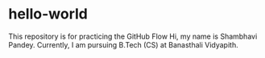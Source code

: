 # hello-world
This repository is for practicing the GitHub Flow
Hi, my name is Shambhavi Pandey. Currently, I am pursuing B.Tech (CS) at Banasthali Vidyapith.
